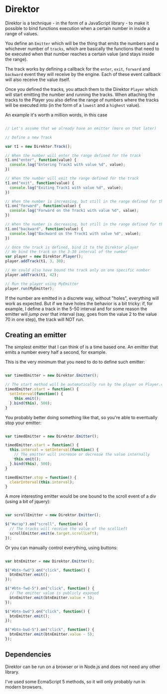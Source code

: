 Direktor
========

Direktor is a technique - in the form of a JavaScript library - to make it possible to
bind functions execution when a certain number in inside a range of values.

You define an `Emitter` which will be the thing that emits the numbers and a whichever number
of `tracks`, which are basically the functions that need to be executed when that number
reaches a certain value (and stays inside the range).

The track works by defining a callback for the `enter`, `exit`, `forward` and `backward` event
they will receive by the engine. Each of these event callback will also receive the value itself.

Once you defined the tracks, you attach them to the Direktor `Player` which will start
emitting the number and running the tracks. When attaching the tracks to the Player you also
define the range of numbers where the tracks will be executed into (in the form of a `lowest` and a `highest` value).

An example it's worth a million words, in this case

```javascript

// Let's assume that we already have an emitter (more on that later)

// Define a new Track

var t1 = new Direktor.Track();

// When the number will enter the range defined for the track
t1.on("enter", function(value) {
  console.log("Entering Track1 with value %d", value);
})

// When the number will exit the range defined for the track
t1.on("exit", function(value) {
  console.log("Exiting Track1 with value %d", value);
})

// When the number is increasing, but still in the range defined for the track
t1.on("forward", function(value) {
  console.log("Forward on the Track1 with value %d", value);
})

// When the number is decreasing, but still in the range defined for the track
t1.on("backward", function(value) {
  console.log("Backward on the Track1 with value %d", value);
})

// Once the track is defined, bind it to the Direktor player
// We bind the track on the 3-30 interval of the number
var player = new Direktor.Player();
player.addTrack(t1, 3, 30);

// We could also have bound the track only on one specific number
player.addTrack(t1, 42);

// Run the player using MyEmitter
player.run(MyEmitter);

```

If the number are emitted in a discrete way, without "holes", everything will work as expected. But if we have
holes the behavior is a bit tricky: if, for example, I define a track in the 5-50 interval and for some reason the emitter
will _jump over_ that interval (say, goes from the value 2 to the value 70 in one step), the track will NOT run.


Creating an emitter
-------------------

The simplest emitter that I can think of is a time based one. An emitter that emits a number every half a second, for example.

This is the very minimum that you need to do to define such emitter:

```javascript

var timedEmitter = new Direktor.Emitter();

// The start method will be automatically run by the player on Player.run()
timedEmitter.start = function() {
  setInterval(function() {
    this.emit();
  }.bind(this), 500);
}
```

You probably better doing something like that, so you're able to eventually stop your emitter:

```javascript

var timedEmitter = new Direktor.Emitter();

timedEmitter.start = function() {
  this.interval = setInterval(function() {
    // The emitter will increase or decrease the value internally
    this.emit();
  }.bind(this), 500);
}

timedEmitter.stop = function() {
  clearInterval(this.interval);
}
```

A more interesting emitter would be one bound to the scroll event of a div (using a bit of jquery):

```javascript

var scrollEmitter = new Direktor.Emitter();

$("#wrap").on("scroll", function(e) {
  // The tracks will receive the value of the scollLeft
  scrollEmitter.emit(e.target.scrollLeft);
});

```

Or you can manually control everything, using buttons:

```javascript

var btnEmitter = new Direktor.Emitter();

$("#btn-fwd").on("click", function() {
  btnEmitter.emit();
});

$("#btn-fwd-5").on("click", function() {
  // The emitter value is publicly exposed
  btnEmitter.emit(btnEmitter.value + 5);
});

$("#btn-bwd").on("click", function() {
  btnEmitter.emit();
});

$("#btn-bwd-5").on("click", function() {
  btnEmitter.emit(btnEmitter.value - 5);
});
```

Dependencies
------------

Direktor can be run on a browser or in Node.js and does not need any other library.

I've used some EcmaScript 5 methods, so it will only probably run in modern browsers.

